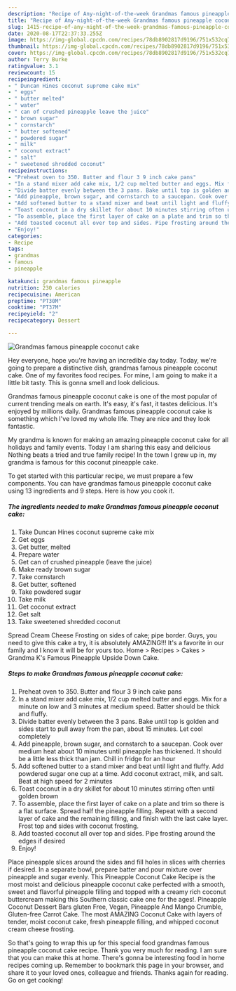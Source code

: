 ```yaml
---
description: "Recipe of Any-night-of-the-week Grandmas famous pineapple coconut cake"
title: "Recipe of Any-night-of-the-week Grandmas famous pineapple coconut cake"
slug: 1415-recipe-of-any-night-of-the-week-grandmas-famous-pineapple-coconut-cake
date: 2020-08-17T22:37:33.255Z
image: https://img-global.cpcdn.com/recipes/78db8902817d9196/751x532cq70/grandmas-famous-pineapple-coconut-cake-recipe-main-photo.jpg
thumbnail: https://img-global.cpcdn.com/recipes/78db8902817d9196/751x532cq70/grandmas-famous-pineapple-coconut-cake-recipe-main-photo.jpg
cover: https://img-global.cpcdn.com/recipes/78db8902817d9196/751x532cq70/grandmas-famous-pineapple-coconut-cake-recipe-main-photo.jpg
author: Terry Burke
ratingvalue: 3.1
reviewcount: 15
recipeingredient:
- " Duncan Hines coconut supreme cake mix"
- " eggs"
- " butter melted"
- " water"
- " can of crushed pineapple leave the juice"
- " brown sugar"
- " cornstarch"
- " butter softened"
- " powdered sugar"
- " milk"
- " coconut extract"
- " salt"
- " sweetened shredded coconut"
recipeinstructions:
- "Preheat oven to 350. Butter and flour 3 9 inch cake pans"
- "In a stand mixer add cake mix, 1/2 cup melted butter and eggs. Mix for a minute on low and 3 minutes at medium speed. Batter should be thick and fluffy."
- "Divide batter evenly between the 3 pans. Bake until top is golden and sides start to pull away from the pan, about 15 minutes. Let cool completely"
- "Add pineapple, brown sugar, and cornstarch to a saucepan. Cook over medium heat about 10 minutes until pineapple has thickened. It should be a little less thick than jam. Chill in fridge for an hour"
- "Add softened butter to a stand mixer and beat until light and fluffy. Add powdered sugar one cup at a time. Add coconut extract, milk, and salt. Beat at high speed for 2 minutes"
- "Toast coconut in a dry skillet for about 10 minutes stirring often until golden brown"
- "To assemble, place the first layer of cake on a plate and trim so there is a flat surface. Spread half the pineapple filling. Repeat with a second layer of cake and the remaining filling, and finish with the last cake layer. Frost top and sides with coconut frosting."
- "Add toasted coconut all over top and sides. Pipe frosting around the edges if desired"
- "Enjoy!"
categories:
- Recipe
tags:
- grandmas
- famous
- pineapple

katakunci: grandmas famous pineapple 
nutrition: 230 calories
recipecuisine: American
preptime: "PT30M"
cooktime: "PT37M"
recipeyield: "2"
recipecategory: Dessert

---
```



![Grandmas famous pineapple coconut cake](https://img-global.cpcdn.com/recipes/78db8902817d9196/751x532cq70/grandmas-famous-pineapple-coconut-cake-recipe-main-photo.jpg)

Hey everyone, hope you're having an incredible day today. Today, we're going to prepare a distinctive dish, grandmas famous pineapple coconut cake. One of my favorites food recipes. For mine, I am going to make it a little bit tasty. This is gonna smell and look delicious.

Grandmas famous pineapple coconut cake is one of the most popular of current trending meals on earth. It's easy, it's fast, it tastes delicious. It's enjoyed by millions daily. Grandmas famous pineapple coconut cake is something which I've loved my whole life. They are nice and they look fantastic.

My grandma is known for making an amazing pineapple coconut cake for all holidays and family events. Today I am sharing this easy and delicious Nothing beats a tried and true family recipe! In the town I grew up in, my grandma is famous for this coconut pineapple cake.


To get started with this particular recipe, we must prepare a few components. You can have grandmas famous pineapple coconut cake using 13 ingredients and 9 steps. Here is how you cook it.

<!--inarticleads1-->

##### The ingredients needed to make Grandmas famous pineapple coconut cake:

1. Take  Duncan Hines coconut supreme cake mix
1. Get  eggs
1. Get  butter, melted
1. Prepare  water
1. Get  can of crushed pineapple (leave the juice)
1. Make ready  brown sugar
1. Take  cornstarch
1. Get  butter, softened
1. Take  powdered sugar
1. Take  milk
1. Get  coconut extract
1. Get  salt
1. Take  sweetened shredded coconut


Spread Cream Cheese Frosting on sides of cake; pipe border. Guys, you need to give this cake a try, it is absolutely AMAZING!!! It&#39;s a favorite in our family and I know it will be for yours too. Home &gt; Recipes &gt; Cakes &gt; Grandma K&#39;s Famous Pineapple Upside Down Cake. 

<!--inarticleads2-->

##### Steps to make Grandmas famous pineapple coconut cake:

1. Preheat oven to 350. Butter and flour 3 9 inch cake pans
1. In a stand mixer add cake mix, 1/2 cup melted butter and eggs. Mix for a minute on low and 3 minutes at medium speed. Batter should be thick and fluffy.
1. Divide batter evenly between the 3 pans. Bake until top is golden and sides start to pull away from the pan, about 15 minutes. Let cool completely
1. Add pineapple, brown sugar, and cornstarch to a saucepan. Cook over medium heat about 10 minutes until pineapple has thickened. It should be a little less thick than jam. Chill in fridge for an hour
1. Add softened butter to a stand mixer and beat until light and fluffy. Add powdered sugar one cup at a time. Add coconut extract, milk, and salt. Beat at high speed for 2 minutes
1. Toast coconut in a dry skillet for about 10 minutes stirring often until golden brown
1. To assemble, place the first layer of cake on a plate and trim so there is a flat surface. Spread half the pineapple filling. Repeat with a second layer of cake and the remaining filling, and finish with the last cake layer. Frost top and sides with coconut frosting.
1. Add toasted coconut all over top and sides. Pipe frosting around the edges if desired
1. Enjoy!


Place pineapple slices around the sides and fill holes in slices with cherries if desired. In a separate bowl, prepare batter and pour mixture over pineapple and sugar evenly. This Pineapple Coconut Cake Recipe is the most moist and delicious pineapple coconut cake perfected with a smooth, sweet and flavorful pineapple filling and topped with a creamy rich coconut buttercream making this Southern classic cake one for the ages!. Pineapple Coconut Dessert Bars gluten Free, Vegan, Pineapple And Mango Crumble, Gluten-free Carrot Cake. The most AMAZING Coconut Cake with layers of tender, moist coconut cake, fresh pineapple filling, and whipped coconut cream cheese frosting. 

So that's going to wrap this up for this special food grandmas famous pineapple coconut cake recipe. Thank you very much for reading. I am sure that you can make this at home. There's gonna be interesting food in home recipes coming up. Remember to bookmark this page in your browser, and share it to your loved ones, colleague and friends. Thanks again for reading. Go on get cooking!
